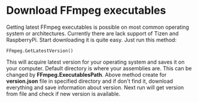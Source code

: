 Download FFmpeg executables
===========================

Getting latest FFmpeg executables is possible on most common operating system or architectures. Currently there are lack support of Tizen and RaspberryPi. Start downloading it is quite easy. Just run this method:

    FFmpeg.GetLatestVersion()

This will acquire latest version for your operating system and saves it on your computer. Default directory is where your assemblies are. This can be changed by **FFmpeg.ExecutablesPath**. Above method create for **version.json** file in specified directory and if don't find it, download everything and save information about version. Next run will get version from file and check if new version is available.
